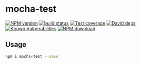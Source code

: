 # mocha-test



[![NPM version][npm-image]][npm-url]
[![build status][travis-image]][travis-url]
[![Test coverage][codecov-image]][codecov-url]
[![David deps][david-image]][david-url]
[![Known Vulnerabilities][snyk-image]][snyk-url]
[![NPM download][download-image]][download-url]

[npm-image]: https://img.shields.io/npm/v/mocha-test.svg?style=flat-square
[npm-url]: https://npmjs.org/package/mocha-test
[travis-image]: https://img.shields.io/travis/{{org}}/mocha-test.svg?style=flat-square
[travis-url]: https://travis-ci.org/{{org}}/mocha-test
[codecov-image]: https://codecov.io/gh/{{org}}/mocha-test/branch/master/graph/badge.svg
[codecov-url]: https://codecov.io/gh/{{org}}/mocha-test
[david-image]: https://img.shields.io/david/{{org}}/mocha-test.svg?style=flat-square
[david-url]: https://david-dm.org/{{org}}/mocha-test
[snyk-image]: https://snyk.io/test/npm/mocha-test/badge.svg?style=flat-square
[snyk-url]: https://snyk.io/test/npm/mocha-test
[download-image]: https://img.shields.io/npm/dm/mocha-test.svg?style=flat-square
[download-url]: https://npmjs.org/package/mocha-test

## Usage

```bash
npm i mocha-test --save
```

